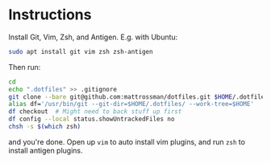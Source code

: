 # Instructions

Install Git, Vim, Zsh, and Antigen. E.g. with Ubuntu:

```bash
sudo apt install git vim zsh zsh-antigen
```


Then run:

```bash
cd
echo ".dotfiles" >> .gitignore
git clone --bare git@github.com:mattrossman/dotfiles.git $HOME/.dotfiles
alias df='/usr/bin/git --git-dir=$HOME/.dotfiles/ --work-tree=$HOME'
df checkout  # Might need to back stuff up first
df config --local status.showUntrackedFiles no
chsh -s $(which zsh)
```
and you're done. Open up `vim` to auto install vim plugins, and run `zsh` to install antigen plugins.

